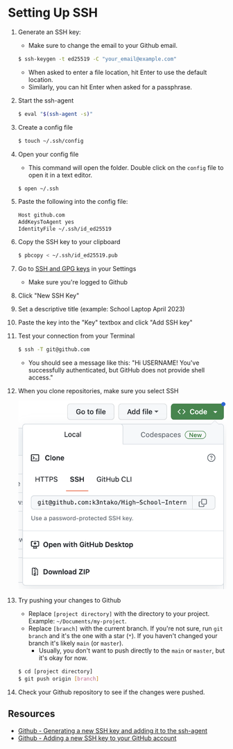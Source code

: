 # Setting Up SSH

1. Generate an SSH key:

   - Make sure to change the email to your Github email.

   ```bash
   $ ssh-keygen -t ed25519 -C "your_email@example.com"
   ```

   - When asked to enter a file location, hit Enter to use the default location.
   - Similarly, you can hit Enter when asked for a passphrase.

1. Start the ssh-agent
   ```bash
   $ eval "$(ssh-agent -s)"
   ```
1. Create a config file
   ```bash
   $ touch ~/.ssh/config
   ```
1. Open your config file

   - This command will open the folder. Double click on the `config` file to open it in a text editor.

   ```bash
   $ open ~/.ssh
   ```

1. Paste the following into the config file:

   ```
   Host github.com
   AddKeysToAgent yes
   IdentityFile ~/.ssh/id_ed25519
   ```

1. Copy the SSH key to your clipboard
   ```bash
   $ pbcopy < ~/.ssh/id_ed25519.pub
   ```
1. Go to [SSH and GPG keys](https://github.com/settings/keys) in your Settings
   - Make sure you're logged to Github
1. Click "New SSH Key"
1. Set a descriptive title (example: School Laptop April 2023)
1. Paste the key into the "Key" textbox and click "Add SSH key"
1. Test your connection from your Terminal

   ```bash
   $ ssh -T git@github.com
   ```

   - You should see a message like this: "Hi USERNAME! You've successfully authenticated, but GitHub does not provide shell access."

1. When you clone repositories, make sure you select SSH

   <img src="https://raw.githubusercontent.com/k3ntako/High-School-Internship/ssh/environment-setup/images/clone-ssh.png" />

1. Try pushing your changes to Github

   - Replace `[project directory]` with the directory to your project. Example: `~/Documents/my-project`.
   - Replace `[branch]` with the current branch. If you're not sure, run `git branch` and it's the one with a star (`*`). If you haven't changed your branch it's likely `main` (or `master`).
     - Usually, you don't want to push directly to the `main` or `master`, but it's okay for now.

   ```bash
   $ cd [project directory]
   $ git push origin [branch]
   ```

1. Check your Github repository to see if the changes were pushed.

## Resources

- [Github - Generating a new SSH key and adding it to the ssh-agent](https://docs.github.com/en/authentication/connecting-to-github-with-ssh/generating-a-new-ssh-key-and-adding-it-to-the-ssh-agent)
- [Github - Adding a new SSH key to your GitHub account](https://docs.github.com/en/authentication/connecting-to-github-with-ssh/adding-a-new-ssh-key-to-your-github-account)
